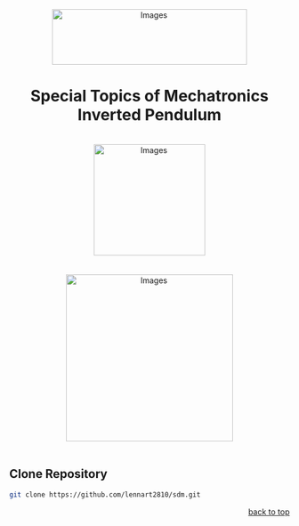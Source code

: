 <div id="top"></div>

<div align="center">
  <a href="https://www.w-hs.de/maschinenbau-master-boh/">
    <img src="https://www.w-hs.de/typo3conf/ext/whs/Resources/Public/Images/Pagelayout/w-hs_pagelogo.png" 
    alt="Images" width="350" height="100">
  </a>
</div>
<h1 align="center"> Special Topics of Mechatronics <br> Inverted Pendulum </h1>

<br/>
<div align="center">
  <a href="https://en.wikipedia.org/wiki/Inverted_pendulum">
    <img src="https://upload.wikimedia.org/wikipedia/commons/0/00/Cart-pendulum.svg" 
    alt="Images" width="200">
  </a>
</div>
<br>

<br/>
<div align="center">
  <a href="https://github.com/lennart2810/sdm/blob/master/CAD/assembly_screenshot.png">
    <img src="https://github.com/lennart2810/sdm/blob/master/CAD/assembly_screenshot.png" 
    alt="Images" width="300">
  </a>
</div>
<br>



## Clone Repository
   ```sh
   git clone https://github.com/lennart2810/sdm.git
   ```

<p align="right"><a href="#top">back to top</a></p>
